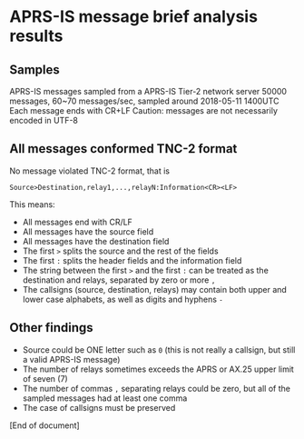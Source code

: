 # APRS-IS message brief analysis results

## Samples

APRS-IS messages sampled from a APRS-IS Tier-2 network server
50000 messages, 60~70 messages/sec, sampled around 2018-05-11 1400UTC
Each message ends with CR+LF
Caution: messages are not necessarily encoded in UTF-8

## All messages conformed TNC-2 format

No message violated TNC-2 format, that is

    Source>Destination,relay1,...,relayN:Information<CR><LF>

This means:

* All messages end with CR/LF
* All messages have the source field
* All messages have the destination field
* The first `>` splits the source and the rest of the fields
* The first `:` splits the header fields and the information field 
* The string between the first `>` and the first `:` can be treated as the destination and relays, separated by zero or more `,`
* The callsigns (source, destination, relays) may contain both upper and lower case alphabets, as well as digits and hyphens `-`

## Other findings

* Source could be ONE letter such as `0` (this is not really a callsign, but still a valid APRS-IS message)
* The number of relays sometimes exceeds the APRS or AX.25 upper limit of seven (7)
* The number of commas `,` separating relays could be zero, but all of the sampled messages had at least one comma
* The case of callsigns must be preserved 

[End of document]
